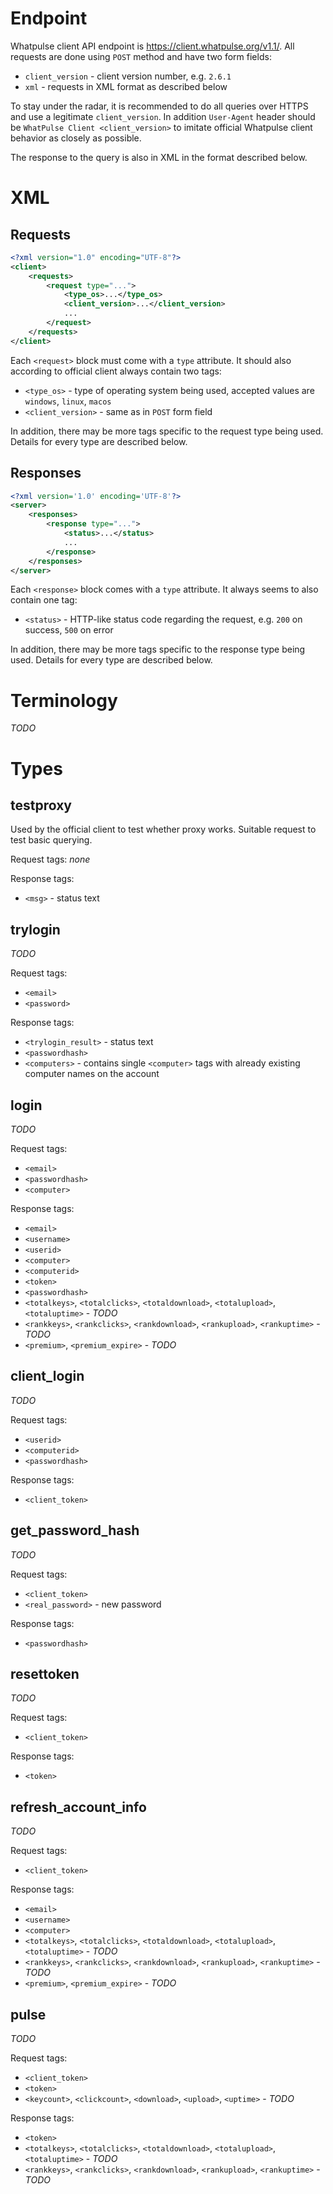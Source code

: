 # Endpoint
Whatpulse client API endpoint is https://client.whatpulse.org/v1.1/. All requests are done using `POST` method and have two form fields:
* `client_version` - client version number, e.g. `2.6.1`
* `xml` - requests in XML format as described below

To stay under the radar, it is recommended to do all queries over HTTPS and use a legitimate `client_version`. In addition `User-Agent` header should be `WhatPulse Client <client_version>` to imitate official Whatpulse client behavior as closely as possible.

The response to the query is also in XML in the format described below.

# XML
## Requests
```xml
<?xml version="1.0" encoding="UTF-8"?>
<client>
    <requests>
        <request type="...">
            <type_os>...</type_os>
            <client_version>...</client_version>
            ...
        </request>
    </requests>
</client>
```
Each `<request>` block must come with a `type` attribute. It should also according to official client always contain two tags:
* `<type_os>` - type of operating system being used, accepted values are `windows`, `linux`, `macos`
* `<client_version>` - same as in `POST` form field

In addition, there may be more tags specific to the request type being used. Details for every type are described below.

## Responses
```xml
<?xml version='1.0' encoding='UTF-8'?>
<server>
    <responses>
        <response type="...">
            <status>...</status>
            ...
        </response>
    </responses>
</server>
```
Each `<response>` block comes with a `type` attribute. It always seems to also contain one tag:
* `<status>` - HTTP-like status code regarding the request, e.g. `200` on success, `500` on error

In addition, there may be more tags specific to the response type being used. Details for every type are described below.

# Terminology
*TODO*

# Types
## testproxy
Used by the official client to test whether proxy works. Suitable request to test basic querying.

Request tags: *none*

Response tags:
* `<msg>` - status text


## trylogin
*TODO*

Request tags:
* `<email>`
* `<password>`

Response tags:
* `<trylogin_result>` - status text
* `<passwordhash>`
* `<computers>` - contains single `<computer>` tags with already existing computer names on the account


## login
*TODO*

Request tags:
* `<email>`
* `<passwordhash>`
* `<computer>`

Response tags:
* `<email>`
* `<username>`
* `<userid>`
* `<computer>`
* `<computerid>`
* `<token>`
* `<passwordhash>`
* `<totalkeys>`, `<totalclicks>`, `<totaldownload>`, `<totalupload>`, `<totaluptime>` - *TODO*
* `<rankkeys>`, `<rankclicks>`, `<rankdownload>`, `<rankupload>`, `<rankuptime>` - *TODO*
* `<premium>`, `<premium_expire>` - *TODO*


## client_login
*TODO*

Request tags:
* `<userid>`
* `<computerid>`
* `<passwordhash>`

Response tags:
* `<client_token>`


## get_password_hash
*TODO*

Request tags:
* `<client_token>`
* `<real_password>` - new password

Response tags:
* `<passwordhash>`


## resettoken
*TODO*

Request tags:
* `<client_token>`

Response tags:
* `<token>`


## refresh_account_info
*TODO*

Request tags:
* `<client_token>`

Response tags:
* `<email>`
* `<username>`
* `<computer>`
* `<totalkeys>`, `<totalclicks>`, `<totaldownload>`, `<totalupload>`, `<totaluptime>` - *TODO*
* `<rankkeys>`, `<rankclicks>`, `<rankdownload>`, `<rankupload>`, `<rankuptime>` - *TODO*
* `<premium>`, `<premium_expire>` - *TODO*


## pulse
*TODO*

Request tags:
* `<client_token>`
* `<token>`
* `<keycount>`, `<clickcount>`, `<download>`, `<upload>`, `<uptime>` - *TODO*

Response tags:
* `<token>`
* `<totalkeys>`, `<totalclicks>`, `<totaldownload>`, `<totalupload>`, `<totaluptime>` - *TODO*
* `<rankkeys>`, `<rankclicks>`, `<rankdownload>`, `<rankupload>`, `<rankuptime>` - *TODO*